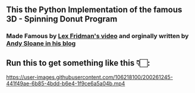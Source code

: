 ## This the Python Implementation of the famous 3D - Spinning Donut Program

### Made Famous by [Lex Fridman's video](https://youtu.be/DEqXNfs_HhY) and orginally written by [Andy Sloane in his blog](https://www.a1k0n.net/about.html)

## Run this to get something like this 👇🏻:
https://user-images.githubusercontent.com/106218100/200261245-441f49ae-6b85-4bdd-b6e4-1f9ce6a5a04b.mp4


